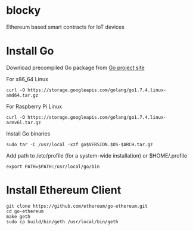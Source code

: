 # blocky
Ethereum based smart contracts for IoT devices



Install Go
==========
Download precompiled Go package from [Go project site](https://golang.org/dl)

For x86_64 Linux
```
curl -O https://storage.googleapis.com/golang/go1.7.4.linux-amd64.tar.gz
```
For Raspberry Pi Linux
```
curl -O https://storage.googleapis.com/golang/go1.7.4.linux-armv6l.tar.gz
```

Install Go binaries
```
sudo tar -C /usr/local -xzf go$VERSION.$OS-$ARCH.tar.gz
```

Add path to /etc/profile (for a system-wide installation) or $HOME/.profile
```
export PATH=$PATH:/usr/local/go/bin
```

Install Ethereum Client
=======================
```
git clone https://github.com/ethereum/go-ethereum.git
cd go-ethereum
make geth
sudo cp build/bin/geth /usr/local/bin/geth
```


